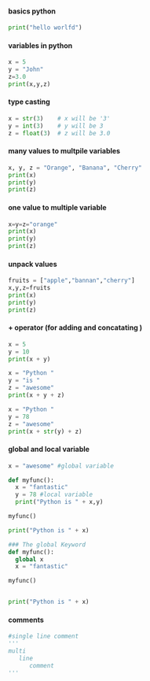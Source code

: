 #### basics python
```python
print("hello worlfd")
```
#### variables in python
```python
x = 5
y = "John"
z=3.0
print(x,y,z)
```
#### type casting
```python
x = str(3)    # x will be '3'
y = int(3)    # y will be 3
z = float(3)  # z will be 3.0 
```
#### many values to multpile variables 
```python
x, y, z = "Orange", "Banana", "Cherry"
print(x)
print(y)
print(z)
```
#### one value to multiple variable
```python
x=y=z="orange"
print(x)
print(y)
print(z)
```

#### unpack values
```python
fruits = ["apple","bannan","cherry"]
x,y,z=fruits
print(x)
print(y)
print(z)
```
#### + operator (for adding and concatating )
```python
x = 5
y = 10
print(x + y)

x = "Python "
y = "is "
z = "awesome"
print(x + y + z)

x = "Python "
y = 78
z = "awesome"
print(x + str(y) + z)
```
#### global and local variable 
```python
x = "awesome" #global variable 

def myfunc():
  x = "fantastic"
  y = 78 #local variable 
  print("Python is " + x,y)

myfunc()

print("Python is " + x) 

### The global Keyword
def myfunc():
  global x
  x = "fantastic"

myfunc()


print("Python is " + x) 
```
#### comments 
```python
#single line comment
'''
multi 
   line 
      comment 
'''
```
